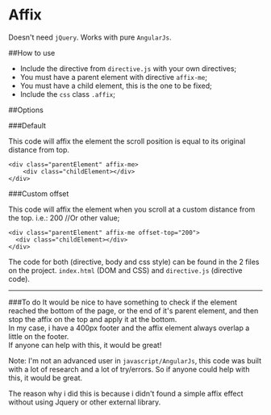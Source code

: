 # Affix

Doesn't need `jQuery`. Works with pure `AngularJs`.

##How to use

- Include the directive from `directive.js` with your own directives;
- You must have a parent element with directive `affix-me`;
- You must have a child element, this is the one to be fixed;
- Include the `css` class `.affix`;
 
##Options

###Default

This code will affix the element the scroll position is equal to its original distance from top.

    <div class="parentElement" affix-me>
        <div class="childElement></div>
    </div>
    
    
###Custom offset

This code will affix the element when you scroll at a custom distance from the top.
i.e.: 200 //Or other value;

    <div class="parentElement" affix-me offset-top="200">
      <div class="childElement></div>
    </div>

The code for both (directive, body and css style) can be found in the 2 files on the project. `index.html` (DOM and CSS) and `directive.js` (directive code).

<hr />
###To do
It would be nice to have something to check if the element reached the bottom of the page, or the end of it's parent element, and then stop the affix on the top and apply it at the bottom.<br />
In my case, i have a 400px footer and the affix element always overlap a little on the footer.<br />
If anyone can help with this, it would be great!

Note: I'm not an advanced user in `javascript/AngularJs`, this code was built with a lot of research and a lot of try/errors. So if anyone could help with this, it would be great.

The reason why i did this is because i didn't found a simple affix effect without using Jquery or other external library.
